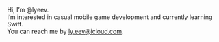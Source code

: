 Hi, I’m @lyeev. <br>
I’m interested in casual mobile game development and currently learning Swift. <br>
You can reach me by ly.eev@icloud.com.

